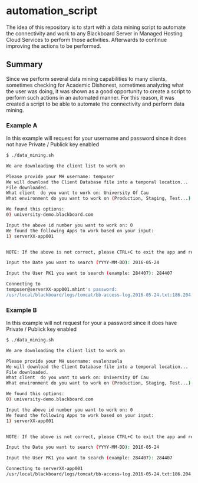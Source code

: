 # automation_script
The idea of this repository is to start with a data mining script to automate the connectivity and work to any Blackboard Server in Managed Hosting Cloud Services to perform those activities. Afterwards to continue improving the actions to be performed.

## Summary
Since we perform several data mining capabilities to many clients, sometimes checking for Academic Dishonest, sometimes analyzing what the user was doing, it was shown as a good opportunity to create a script to perform such actions in an automated manner. For this reason, it was created a script to be able to automate the connectivity and perform data mining.

### Example A
In this example will request for your username and password since it does not have Private / Publick key enabled
````bash
$ ./data_mining.sh 

We are downloading the client list to work on

Please provide your MH username: tempuser
We will download the Client Database file into a temporal location...
File downloaded.
What client  do you want to work on: University Of Cau
What environment do you want to work on (Production, Staging, Test...): Demo

We found this options: 
0) university-demo.blackboard.com

Input the above id number you want to work on: 0
We found the following Apps to work based on your input: 
1) serverXX-app001


NOTE: If the above is not correct, please CTRL+C to exit the app and restart it.

Input the Date you want to search (YYYY-MM-DD): 2016-05-24

Input the User PK1 you want to search (example: 284407): 284407

Connecting to 
tempuser@serverXX-app001.mhint's password: 
/usr/local/blackboard/logs/tomcat/bb-access-log.2016-05-24.txt:186.204.239.236 _166276_1 [24/May/2016:12:40:02 -0300] "GET /webapps/blackboard/execute/content/file?cmd=view&content_id=_3284407_1&course_id=_125698_1 HTTP/1.1" 302 - "Mozilla/5.0 (Linux; Android 5.1; ASUS_Z00VD Build/LMY47I) AppleWebKit/537.36
````

### Example B
In this example will not request for your a password since it does  have Private / Publick key enabled
````bash
$ ./data_mining.sh 

We are downloading the client list to work on

Please provide your MH username: evalenzuela
We will download the Client Database file into a temporal location...
File downloaded.
What client  do you want to work on: University Of Cau
What environment do you want to work on (Production, Staging, Test...): Demo

We found this options: 
0) university-demo.blackboard.com

Input the above id number you want to work on: 0
We found the following Apps to work based on your input: 
1) serverXX-app001


NOTE: If the above is not correct, please CTRL+C to exit the app and restart it.

Input the Date you want to search (YYYY-MM-DD): 2016-05-24

Input the User PK1 you want to search (example: 284407): 284407

Connecting to serverXX-app001
/usr/local/blackboard/logs/tomcat/bb-access-log.2016-05-24.txt:186.204.239.236 _166276_1 [24/May/2016:12:40:02 -0300] "GET /webapps/blackboard/execute/content/file?cmd=view&content_id=_3284407_1&course_id=_125698_1 HTTP/1.1" 302 - "Mozilla/5.0 (Linux; Android 5.1; ASUS_Z00VD Build/LMY47I) AppleWebKit/537.36
````
